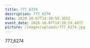 ```yaml
---
title: 777_6274
description: 777_6274
date: 2020-10-07T14:39:59.365Z
event_date: 2020-10-07T14:39:59.407Z
picture: /images/uploads/777_6274.jpg
---
```

777_6274